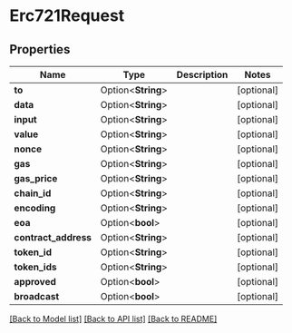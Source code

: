 # Erc721Request

## Properties

| Name                  | Type               | Description | Notes       |
| --------------------- | ------------------ | ----------- | ----------- |
| **to**                | Option<**String**> |             | \[optional] |
| **data**              | Option<**String**> |             | \[optional] |
| **input**             | Option<**String**> |             | \[optional] |
| **value**             | Option<**String**> |             | \[optional] |
| **nonce**             | Option<**String**> |             | \[optional] |
| **gas**               | Option<**String**> |             | \[optional] |
| **gas\_price**        | Option<**String**> |             | \[optional] |
| **chain\_id**         | Option<**String**> |             | \[optional] |
| **encoding**          | Option<**String**> |             | \[optional] |
| **eoa**               | Option<**bool**>   |             | \[optional] |
| **contract\_address** | Option<**String**> |             | \[optional] |
| **token\_id**         | Option<**String**> |             | \[optional] |
| **token\_ids**        | Option<**String**> |             | \[optional] |
| **approved**          | Option<**bool**>   |             | \[optional] |
| **broadcast**         | Option<**bool**>   |             | \[optional] |

[\[Back to Model list\]](./#documentation-for-models) [\[Back to API list\]](./#documentation-for-api-endpoints) [\[Back to README\]](./)
